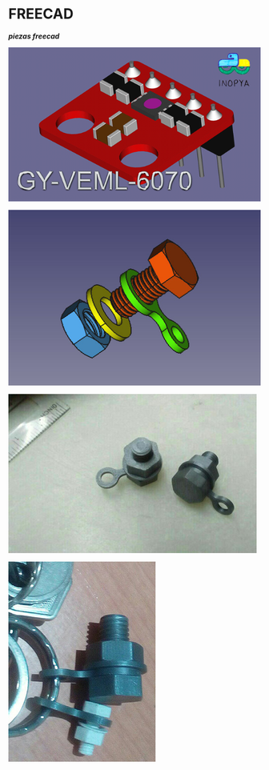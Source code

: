 # FREECAD
***piezas freecad***



![](./sensor-GY-VEML6070/gy-veml6070-mini.png)


![](./imagenes/llavero_freecad.jpg)

![](./imagenes/print.jpg)

![](./imagenes/real.jpg)
